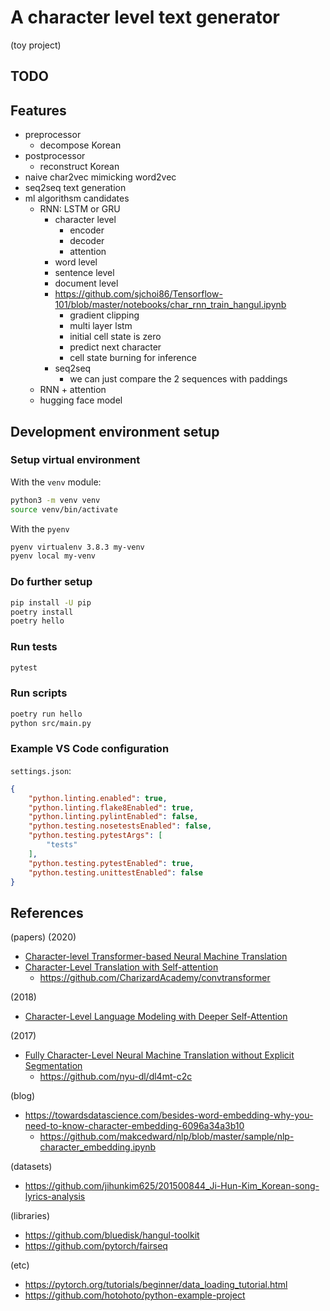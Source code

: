 # A character level text generator

(toy project)

## TODO

## Features

- preprocessor
  - decompose Korean
- postprocessor
  - reconstruct Korean
- naive char2vec mimicking word2vec
- seq2seq text generation
- ml algorithsm candidates
  - RNN: LSTM or GRU
    - character level
      - encoder
      - decoder
      - attention
    - word level
    - sentence level
    - document level
    - https://github.com/sjchoi86/Tensorflow-101/blob/master/notebooks/char_rnn_train_hangul.ipynb
      - gradient clipping
      - multi layer lstm
      - initial cell state is zero
      - predict next character
      - cell state burning for inference
    - seq2seq
      - we can just compare the 2 sequences with paddings
  - RNN + attention
  - hugging face model

## Development environment setup

### Setup virtual environment

With the `venv` module:

```bash
python3 -m venv venv
source venv/bin/activate
```

With the `pyenv`

```bash
pyenv virtualenv 3.8.3 my-venv
pyenv local my-venv
```

### Do further setup

```bash
pip install -U pip
poetry install
poetry hello
```

### Run tests

```bash
pytest
```

### Run scripts

```bash
poetry run hello
python src/main.py
```

### Example VS Code configuration

`settings.json`:

```json
{
    "python.linting.enabled": true,
    "python.linting.flake8Enabled": true,
    "python.linting.pylintEnabled": false,
    "python.testing.nosetestsEnabled": false,
    "python.testing.pytestArgs": [
        "tests"
    ],
    "python.testing.pytestEnabled": true,
    "python.testing.unittestEnabled": false
}
```


## References

(papers)
(2020)
- [Character-level Transformer-based Neural Machine Translation](https://arxiv.org/abs/2005.11239)
- [Character-Level Translation with Self-attention](https://arxiv.org/abs/2004.14788)
  - https://github.com/CharizardAcademy/convtransformer

(2018)
- [Character-Level Language Modeling with Deeper Self-Attention](https://arxiv.org/abs/1808.04444)

(2017)
- [Fully Character-Level Neural Machine Translation without Explicit Segmentation](https://arxiv.org/abs/1610.03017)
  - https://github.com/nyu-dl/dl4mt-c2c

(blog)
- https://towardsdatascience.com/besides-word-embedding-why-you-need-to-know-character-embedding-6096a34a3b10
  - https://github.com/makcedward/nlp/blob/master/sample/nlp-character_embedding.ipynb

(datasets)
- https://github.com/jihunkim625/201500844_Ji-Hun-Kim_Korean-song-lyrics-analysis

(libraries)
- https://github.com/bluedisk/hangul-toolkit
- https://github.com/pytorch/fairseq

(etc)
- https://pytorch.org/tutorials/beginner/data_loading_tutorial.html
- https://github.com/hotohoto/python-example-project
